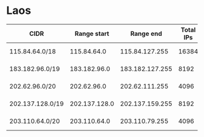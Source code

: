 # Laos

CIDR               | Range start     | Range end       | Total IPs  | Assign date | Owner
------------------ | --------------- | --------------- | ---------- | ----------- | -----
115.84.64.0/18     | 115.84.64.0     | 115.84.127.255  | 16384      | 2008-07-23  | 
183.182.96.0/19    | 183.182.96.0    | 183.182.127.255 | 8192       | 2009-12-08  | 
202.62.96.0/20     | 202.62.96.0     | 202.62.111.255  | 4096       | 2003-06-06  | 
202.137.128.0/19   | 202.137.128.0   | 202.137.159.255 | 8192       | 1999-03-12  | 
203.110.64.0/20    | 203.110.64.0    | 203.110.79.255  | 4096       | 2002-02-07  | 
